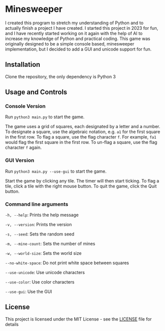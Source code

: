 # Minesweeper

I created this program to stretch my understanding of Python and 
to actually finish a project I have created. I started this project 
in 2023 for fun, and I have recently started working on it again with 
the help of AI to increase my knowledge of Python and practical coding. 
This game was originally designed to be a simple console based, minesweeper 
implementation, but I decided to add a GUI and unicode support for fun.

## Installation

Clone the repository, the only dependency is Python 3

## Usage and Controls

### Console Version

Run `python3 main.py` to start the game.

The game uses a grid of squares, each designated by a letter and a number.
To designate a square, use the algebraic notation, e.g. `a1` for the first square in the first row.
To flag a square, use the flag character `f`. For example, `fa1` would flag the first square in the first row.
To un-flag a square, use the flag character `f` again.

### GUI Version

Run `python3 main.py --use-gui` to start the game.

Start the game by clicking any tile. The timer will then start ticking. To flag a tile, click
a tile with the right mouse button. To quit the game, click the Quit button.

### Command line arguments

`-h, --help`: Prints the help message

`-v, --version`: Prints the version

`-s, --seed`: Sets the random seed

`-m, --mine-count`: Sets the number of mines

`-w, --world-size`: Sets the world size

`--no-white-space`: Do not print white space between squares

`--use-unicode`: Use unicode characters

`--use-color`: Use color characters

`--use-gui`: Use the GUI

## License

This project is licensed under the MIT License - see the [LICENSE](LICENSE.md) file for details

